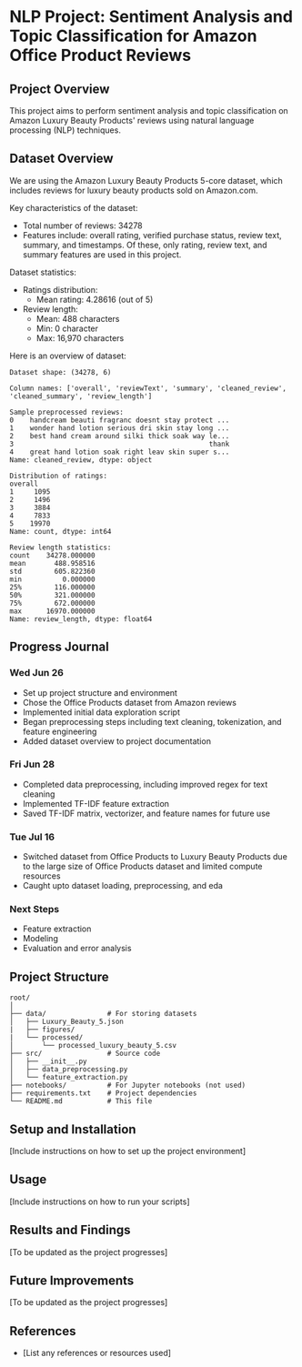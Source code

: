 # NLP Project: Sentiment Analysis and Topic Classification for Amazon Office Product Reviews

## Project Overview

This project aims to perform sentiment analysis and topic classification on Amazon Luxury Beauty Products' reviews using natural language processing (NLP) techniques.

## Dataset Overview

We are using the Amazon Luxury Beauty Products 5-core dataset, which includes reviews for luxury beauty products sold on Amazon.com.

Key characteristics of the dataset:

- Total number of reviews: 34278
- Features include: overall rating, verified purchase status, review text, summary, and timestamps. Of these, only rating, review text, and summary features are used in this project.

Dataset statistics:

- Ratings distribution:
  - Mean rating: 4.28616 (out of 5)
- Review length:
  - Mean: 488 characters
  - Min: 0 character
  - Max: 16,970 characters

Here is an overview of dataset:

```
Dataset shape: (34278, 6)

Column names: ['overall', 'reviewText', 'summary', 'cleaned_review', 'cleaned_summary', 'review_length']

Sample preprocessed reviews:
0    handcream beauti fragranc doesnt stay protect ...
1    wonder hand lotion serious dri skin stay long ...
2    best hand cream around silki thick soak way le...
3                                                thank
4    great hand lotion soak right leav skin super s...
Name: cleaned_review, dtype: object

Distribution of ratings:
overall
1     1095
2     1496
3     3884
4     7833
5    19970
Name: count, dtype: int64

Review length statistics:
count    34278.000000
mean       488.958516
std        605.822360
min          0.000000
25%        116.000000
50%        321.000000
75%        672.000000
max      16970.000000
Name: review_length, dtype: float64
```

## Progress Journal

### Wed Jun 26

- Set up project structure and environment
- Chose the Office Products dataset from Amazon reviews
- Implemented initial data exploration script
- Began preprocessing steps including text cleaning, tokenization, and feature engineering
- Added dataset overview to project documentation

### Fri Jun 28

- Completed data preprocessing, including improved regex for text cleaning
- Implemented TF-IDF feature extraction
- Saved TF-IDF matrix, vectorizer, and feature names for future use

### Tue Jul 16

- Switched dataset from Office Products to Luxury Beauty Products due to the large size of Office Products dataset and limited compute resources
- Caught upto dataset loading, preprocessing, and eda

### Next Steps

- Feature extraction
- Modeling
- Evaluation and error analysis

## Project Structure

```
root/
│
├── data/               # For storing datasets
│   ├── Luxury_Beauty_5.json
|   ├── figures/
|   └── processed/
│       └── processed_luxury_beauty_5.csv
├── src/                # Source code
│   ├── __init__.py
│   ├── data_preprocessing.py
│   └── feature_extraction.py
├── notebooks/          # For Jupyter notebooks (not used)
├── requirements.txt    # Project dependencies
└── README.md           # This file
```

## Setup and Installation

[Include instructions on how to set up the project environment]

## Usage

[Include instructions on how to run your scripts]

## Results and Findings

[To be updated as the project progresses]

## Future Improvements

[To be updated as the project progresses]

## References

- [List any references or resources used]

```

```
